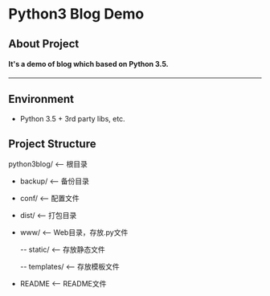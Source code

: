 # Python3 Blog Demo
## About Project
#### It's a demo of blog which based on Python 3.5.

---

## Environment
* Python 3.5 + 3rd party libs, etc.

## Project Structure

python3blog/   <-- 根目录

 - backup/               <-- 备份目录

 - conf/                 <-- 配置文件

 - dist/                 <-- 打包目录

 - www/                  <-- Web目录，存放.py文件
  
   -- static/            <-- 存放静态文件

   -- templates/         <-- 存放模板文件

 - README                <-- README文件

